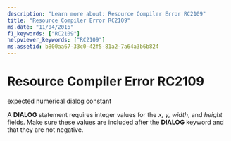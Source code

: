 ```yaml
---
description: "Learn more about: Resource Compiler Error RC2109"
title: "Resource Compiler Error RC2109"
ms.date: "11/04/2016"
f1_keywords: ["RC2109"]
helpviewer_keywords: ["RC2109"]
ms.assetid: b800aa67-33c0-42f5-81a2-7a64a3b6b824
---
```

# Resource Compiler Error RC2109

expected numerical dialog constant

A **DIALOG** statement requires integer values for the *x, y, width*, and *height* fields. Make sure these values are included after the **DIALOG** keyword and that they are not negative.
